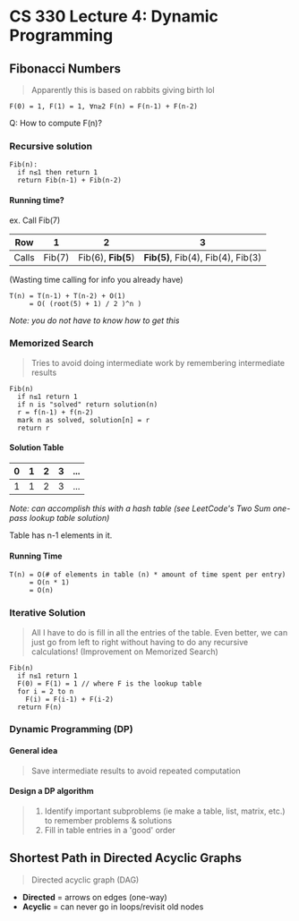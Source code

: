 # CS 330 Lecture 4: Dynamic Programming

## Fibonacci Numbers

> Apparently this is based on rabbits giving birth lol

`F(0) = 1, F(1) = 1, ∀n≥2 F(n) = F(n-1) + F(n-2)`

Q: How to compute F(n)? 

### Recursive solution

```
Fib(n):
  if n≤1 then return 1
  return Fib(n-1) + Fib(n-2)
```

#### Running time?

ex. Call Fib(7)

Row    | 1      | 2                  | 3    
---    | ---    | ---                | ---
Calls  | Fib(7) | Fib(6), **Fib(5**) | **Fib(5)**, Fib(4), Fib(4), Fib(3) 

(Wasting time calling for info you already have)

```
T(n) = T(n-1) + T(n-2) + O(1)
     = O( (root(5) + 1) / 2 )^n )
```

*Note: you do not have to know how to get this*

### Memorized Search

> Tries to avoid doing intermediate work by remembering intermediate results

```
Fib(n)
  if n≤1 return 1
  if n is "solved" return solution(n) 
  r = f(n-1) + f(n-2)
  mark n as solved, solution[n] = r
  return r 
```
#### Solution Table

0   | 1   | 2   | 3   | ...
--- | --- | --- | --- | --- 
1   | 1   | 2   | 3   | ...

*Note: can accomplish this with a hash table (see LeetCode's Two Sum one-pass lookup table solution)*

Table has n-1 elements in it. 

#### Running Time

```
T(n) = O(# of elements in table (n) * amount of time spent per entry)
     = O(n * 1) 
     = O(n)
```

### Iterative Solution

> All I have to do is fill in all the entries of the table. Even better, we can just go from left to right without having to do any recursive calculations! (Improvement on Memorized Search)

```
Fib(n)
  if n≤1 return 1
  F(0) = F(1) = 1 // where F is the lookup table
  for i = 2 to n
    F(i) = F(i-1) + F(i-2)
  return F(n)
```

### Dynamic Programming (DP)

#### General idea

> Save intermediate results to avoid repeated computation 

#### Design a DP algorithm

> 1. Identify important subproblems (ie make a table, list, matrix, etc.) to remember problems & solutions
> 2. Fill in table entries in a 'good' order 

## Shortest Path in Directed Acyclic Graphs

> Directed acyclic graph (DAG)

* **Directed** = arrows on edges (one-way)
* **Acyclic** = can never go in loops/revisit old nodes
